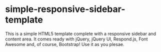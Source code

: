 # simple-responsive-sidebar-template
This is a simple HTML5 template complete with a responsive sidebar and content area. It comes ready with jQuery, jQuery UI, Respond.js, Font Awesome and, of course, Bootstrap! Use it as you plesae.
